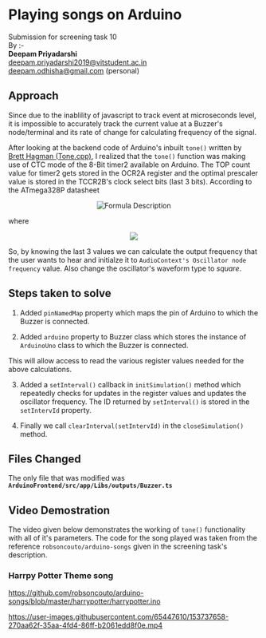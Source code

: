 # Playing songs on Arduino
Submission for screening task 10<br>
By :-<br>
**Deepam Priyadarshi**<br>
deepam.priyadarshi2019@vitstudent.ac.in  
deepam.odhisha@gmail.com (personal)

## Approach
<p>Since due to the inablility of javascript to track event at microseconds level, it is impossible to accurately track the current value at a Buzzer's node/terminal and its rate of change for calculating frequency of the signal.</p>


After looking at the backend code of Arduino's inbuilt `tone()` written by [Brett Hagman (Tone.cpp)](https://github.com/arduino/ArduinoCore-avr/blob/master/cores/arduino/Tone.cpp), I realized that the `tone()` function was making use of CTC mode of the 8-Bit timer2 available on Arduino. The TOP count value for timer2 gets stored in the OCR2A register and the optimal prescaler value is stored in the TCCR2B's clock select bits (last 3 bits). According to the ATmega328P datasheet  

<p align="center">
  <img src="https://user-images.githubusercontent.com/65447610/153737765-b536e15a-0da6-4bf6-aa85-d4f1ac7e983c.png" alt="Formula Description">
</p>

where 
<p align="center">
  <img src="https://user-images.githubusercontent.com/65447610/153737723-75946990-3312-49d5-b76a-be6b85ee8442.png">
 </p>

So, by knowing the last 3 values we can calculate the output frequency that the user wants to hear and initialze it to `AudioContext's Oscillator node frequency` value. Also change the oscillator's waveform type to _square_.  

## Steps taken to solve
1. Added `pinNamedMap` property which maps the pin of Arduino to which the Buzzer is connected.

2. Added `arduino` property to Buzzer class which stores the instance of `ArduinoUno` class to which the Buzzer is connected.  

This will allow access to read the various register values needed for the above calculations.

3.  Added a `setInterval()` callback in `initSimulation()` method which repeatedly checks for updates in the register values and updates the oscillator frequency. The ID returned by `setInterval()` is stored in the `setIntervId` property.

4. Finally we call `clearInterval(setIntervId)` in the `closeSimulation()` method.

## Files Changed

The only file that was modified was __`ArduinoFrontend/src/app/Libs/outputs/Buzzer.ts`__



## Video Demostration

The video given below demonstrates the working of `tone()` functionality with all of it's parameters. The code for the song played was taken from the reference `robsoncouto/arduino-songs` given in the screening task's description.
### Harrpy Potter Theme song
https://github.com/robsoncouto/arduino-songs/blob/master/harrypotter/harrypotter.ino



https://user-images.githubusercontent.com/65447610/153737658-270aa62f-35aa-4fd4-86ff-b2061edd8f0e.mp4


